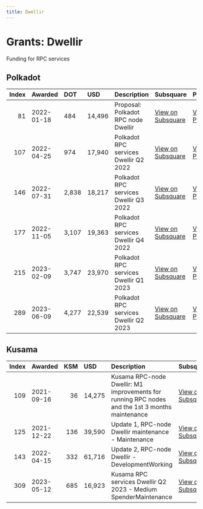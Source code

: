 ```yaml
---
title: Dwellir
---
```

# Grants: Dwellir

Funding for RPC services

## Polkadot

|   Index | Awarded    | DOT   | USD    | Description                           | Subsquare                                                                | Polkassembly                                                          |
|--------:|:-----------|:------|:-------|:--------------------------------------|:-------------------------------------------------------------------------|:----------------------------------------------------------------------|
|      81 | 2022-01-18 | 484   | 14,496 | Proposal: Polkadot RPC node Dwellir   | [View on Subsquare](https://polkadot.subsquare.io/treasury/proposal/81)  | [View on Polkassembly](https://polkadot.polkassembly.io/treasury/81)  |
|     107 | 2022-04-25 | 974   | 17,940 | Polkadot RPC services Dwellir Q2 2022 | [View on Subsquare](https://polkadot.subsquare.io/treasury/proposal/107) | [View on Polkassembly](https://polkadot.polkassembly.io/treasury/107) |
|     146 | 2022-07-31 | 2,838 | 18,217 | Polkadot RPC services Dwellir Q3 2022 | [View on Subsquare](https://polkadot.subsquare.io/treasury/proposal/146) | [View on Polkassembly](https://polkadot.polkassembly.io/treasury/146) |
|     177 | 2022-11-05 | 3,107 | 19,363 | Polkadot RPC services Dwellir Q4 2022 | [View on Subsquare](https://polkadot.subsquare.io/treasury/proposal/177) | [View on Polkassembly](https://polkadot.polkassembly.io/treasury/177) |
|     215 | 2023-02-09 | 3,747 | 23,970 | Polkadot RPC services Dwellir Q1 2023 | [View on Subsquare](https://polkadot.subsquare.io/treasury/proposal/215) | [View on Polkassembly](https://polkadot.polkassembly.io/treasury/215) |
|     289 | 2023-06-09 | 4,277 | 22,539 | Polkadot RPC services Dwellir Q2 2023 | [View on Subsquare](https://polkadot.subsquare.io/treasury/proposal/289) | [View on Polkassembly](https://polkadot.polkassembly.io/treasury/289) |


## Kusama


|   Index | Awarded    |   KSM | USD    | Description                                                                                     | Subsquare                                                              | Polkassembly                                                        |
|--------:|:-----------|------:|:-------|:------------------------------------------------------------------------------------------------|:-----------------------------------------------------------------------|:--------------------------------------------------------------------|
|     109 | 2021-09-16 |    36 | 14,275 | Kusama RPC-node Dwellir: M1 improvements for running RPC nodes and the 1st 3 months maintenance | [View on Subsquare](https://kusama.subsquare.io/treasury/proposal/109) | [View on Polkassembly](https://kusama.polkassembly.io/treasury/109) |
|     125 | 2021-12-22 |   136 | 39,590 | Update 1, RPC-node Dwellir maintenance - Maintenance                                            | [View on Subsquare](https://kusama.subsquare.io/treasury/proposal/125) | [View on Polkassembly](https://kusama.polkassembly.io/treasury/125) |
|     143 | 2022-04-15 |   332 | 61,716 | Update 2, RPC-node Dwellir - DevelopmentWorking                                                 | [View on Subsquare](https://kusama.subsquare.io/treasury/proposal/143) | [View on Polkassembly](https://kusama.polkassembly.io/treasury/143) |
|     309 | 2023-05-12 |   685 | 16,923 | Kusama RPC services Dwellir Q2 2023 - Medium SpenderMaintenance                                 | [View on Subsquare](https://kusama.subsquare.io/treasury/proposal/309) | [View on Polkassembly](https://kusama.polkassembly.io/treasury/309) |